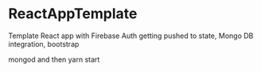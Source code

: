 # ReactAppTemplate
Template React app with Firebase Auth getting pushed to state, Mongo DB integration, bootstrap

mongod and then yarn start
